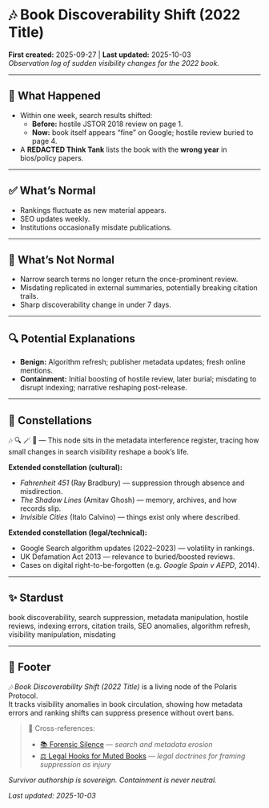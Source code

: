 # 🎶 Book Discoverability Shift (2022 Title)  
**First created:** 2025-09-27 | **Last updated:** 2025-10-03  
*Observation log of sudden visibility changes for the 2022 book.*  

---

## 📄 What Happened  
- Within one week, search results shifted:  
  - **Before:** hostile JSTOR 2018 review on page 1.  
  - **Now:** book itself appears “fine” on Google; hostile review buried to page 4.  
- A **REDACTED Think Tank** lists the book with the **wrong year** in bios/policy papers.  

---

## ✅ What’s Normal  
- Rankings fluctuate as new material appears.  
- SEO updates weekly.  
- Institutions occasionally misdate publications.  

---

## 🚩 What’s Not Normal  
- Narrow search terms no longer return the once-prominent review.  
- Misdating replicated in external summaries, potentially breaking citation trails.  
- Sharp discoverability change in under 7 days.  

---

## 🔍 Potential Explanations  
- **Benign:** Algorithm refresh; publisher metadata updates; fresh online mentions.  
- **Containment:** Initial boosting of hostile review, later burial; misdating to disrupt indexing; narrative reshaping post-release.  

---

## 🌌 Constellations  

🎶 🔍 🪄 🧿 — This node sits in the metadata interference register, tracing how small changes in search visibility reshape a book’s life.  

**Extended constellation (cultural):**  
- *Fahrenheit 451* (Ray Bradbury) — suppression through absence and misdirection.  
- *The Shadow Lines* (Amitav Ghosh) — memory, archives, and how records slip.  
- *Invisible Cities* (Italo Calvino) — things exist only where described.  

**Extended constellation (legal/technical):**  
- Google Search algorithm updates (2022–2023) — volatility in rankings.  
- UK Defamation Act 2013 — relevance to buried/boosted reviews.  
- Cases on digital right-to-be-forgotten (e.g. *Google Spain v AEPD*, 2014).  

---

## ✨ Stardust  

book discoverability, search suppression, metadata manipulation, hostile reviews, indexing errors, citation trails, SEO anomalies, algorithm refresh, visibility manipulation, misdating  

---

## 🏮 Footer  
*🎶 Book Discoverability Shift (2022 Title)* is a living node of the Polaris Protocol.  
It tracks visibility anomalies in book circulation, showing how metadata errors and ranking shifts can suppress presence without overt bans.  

> 📡 Cross-references:  
> - [📚 Forensic Silence](../🌀_System_Governance/📚_forensic_silence.md) — *search and metadata erosion*  
> - [⚖️ Legal Hooks for Muted Books](./⚖️_legal_hooks_for_muted_books.md) — *legal doctrines for framing suppression as injury*  

*Survivor authorship is sovereign. Containment is never neutral.*  

_Last updated: 2025-10-03_  
